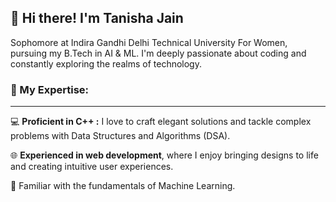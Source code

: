 ## 👋 Hi there! I'm Tanisha Jain
Sophomore at Indira Gandhi Delhi Technical University For Women, pursuing my B.Tech in AI & ML. I'm deeply passionate about coding and constantly exploring the realms of technology.

### 🚀 My Expertise:
___
💻 **Proficient in C++ :** I love to craft elegant solutions and tackle complex problems with Data Structures and Algorithms (DSA).

🌐 **Experienced in web development**, where I enjoy bringing designs to life and creating intuitive user experiences.

🤖 Familiar with the fundamentals of Machine Learning.


<!--
**tanishajn12/tanishajn12** is a ✨ _special_ ✨ repository because its `README.md` (this file) appears on your GitHub profile.

Here are some ideas to get you started:

- 🔭 I’m currently working on ...
- 🌱 I’m currently learning ...
- 👯 I’m looking to collaborate on ...
- 🤔 I’m looking for help with ...
- 💬 Ask me about ...
- 📫 How to reach me: ...
- 😄 Pronouns: ...
- ⚡ Fun fact: ...
-->
